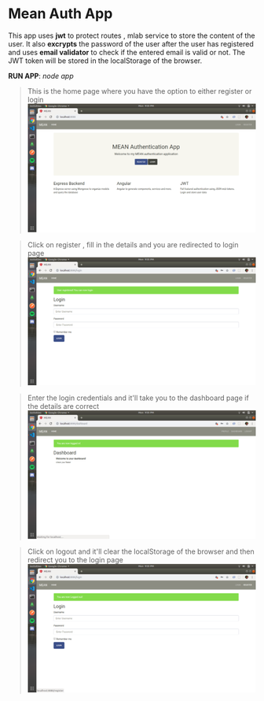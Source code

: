 # Mean Auth App
This app uses __jwt__ to protect routes , mlab service to store the content of the user. It also __excrypts__ the password of the user after the user has registered and uses __email validator__ to check if the entered email is valid or not. The JWT token will be stored in the localStorage of the browser.

**RUN APP**: _node app_

>This is the home page where you have the option to either register or login
![Github Logo](/images/img3.png)

>Click on register , fill in the details and you are redirected to login page
![Github Logo](/images/img4.png)

>Enter the login credentials and it'll take you to the dashboard page if the details are correct
![Github Logo](/images/img5.png)

>Click on logout and it'll clear the localStorage of the browser and then redirect you to the login page
![Github Logo](/images/img6.png)
